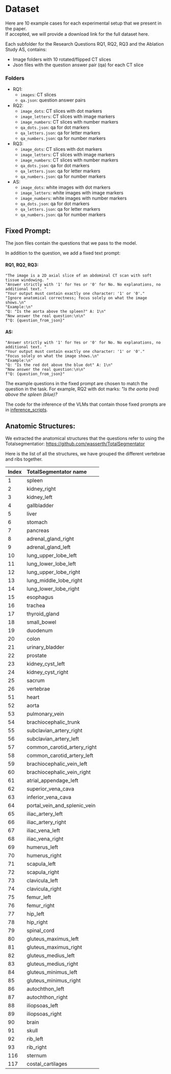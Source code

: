 # Dataset
Here are 10 example cases for each experimental setup that we present in the paper.<br>
If accepted, we will provide a download link for the full dataset here.

Each subfolder for the Research Questions RQ1, RQ2, RQ3 and the Ablation Study AS, contains: 
- Image folders with 10 rotated/flipped CT slices
- Json files with the question answer pair (qa) for each CT slice


### Folders
- RQ1:
    - `images`: CT slices
    - `qa.json`: question answer pairs
- RQ2:
   - `image_dots`: CT slices with dot markers
   - `image_letters`: CT slices with image markers
   - `image_numbers`: CT slices with number markers
   - `qa_dots.json`: qa for dot markers
   - `qa_letters.json`: qa for letter markers
   - `qa_numbers.json`: qa for number markers
- RQ3:
   - `image_dots`: CT slices with dot markers
   - `image_letters`: CT slices with image markers
   - `image_numbers`: CT slices with number markers
   - `qa_dots.json`: qa for dot markers
   - `qa_letters.json`: qa for letter markers
   - `qa_numbers.json`: qa for number markers
 - AS:
   - `image_dots`: white images with dot markers
   - `image_letters`: white images with image markers
   - `image_numbers`: white images with number markers
   - `qa_dots.json`: qa for dot markers
   - `qa_letters.json`: qa for letter markers
   - `qa_numbers.json`: qa for number markers
 

## Fixed Prompt: 
The json files contain the questions that we pass to the model. 

In addition to the question, we add a fixed text prompt: 

#### RQ1, RQ2, RQ3: 
```
"The image is a 2D axial slice of an abdominal CT scan with soft tissue windowing. "
"Answer strictly with '1' for Yes or '0' for No. No explanations, no additional text. "
"Your output must contain exactly one character: '1' or '0'."
"Ignore anatomical correctness; focus solely on what the image shows.\n"
"Example:\n"
"Q: "Is the aorta above the spleen?" A: 1\n"
"Now answer the real question:\n\n"
f"Q: {question_from_json}"
```
#### AS: 
```
"Answer strictly with '1' for Yes or '0' for No. No explanations, no additional text. "
"Your output must contain exactly one character: '1' or '0'."
"Focus solely on what the image shows.\n"
"Example:\n"
"Q: "Is the red dot above the blue dot" A: 1\n"
"Now answer the real question:\n\n"
f"Q: {question_from_json}"
```
The example questions in the fixed prompt are chosen to match the question in the task. For example, RQ2 with dot marks: <em>"Is the aorta (red) above the spleen (blue)?</em>  

The code for the inference of the VLMs that contain those fixed prompts are in [inference_scripts](https://github.com/Wolfda95/MIRP-Benchmark/tree/main/inference_scripts).

## Anatomic Structures: 
We extracted the anatomical structures that the questions refer to using the Totalsegmentatior: https://github.com/wasserth/TotalSegmentator

Here is the list of all the structures, we have grouped the different vertebrae and ribs together. 

  |Index|TotalSegmentator name
  |:-----|:-----|
  1 | spleen |
  2 | kidney_right |
  3 | kidney_left |
  4 | gallbladder |
  5 | liver |
  6 | stomach |
  7 | pancreas |
  8 | adrenal_gland_right | 
  9 | adrenal_gland_left | 
  10 | lung_upper_lobe_left | 
  11 | lung_lower_lobe_left | 
  12 | lung_upper_lobe_right |
  13 | lung_middle_lobe_right | 
  14 | lung_lower_lobe_right | 
  15 | esophagus |
  16 | trachea |
  17 | thyroid_gland |
  18 | small_bowel | 
  19 | duodenum |
  20 | colon |
  21 | urinary_bladder |
  22 | prostate |
  23 | kidney_cyst_left |
  24 | kidney_cyst_right |
  25 | sacrum |
  26 | vertebrae |
  51 | heart |
  52 | aorta |
  53 | pulmonary_vein |
  54 | brachiocephalic_trunk |
  55 | subclavian_artery_right |
  56 | subclavian_artery_left |
  57 | common_carotid_artery_right |
  58 | common_carotid_artery_left |
  59 | brachiocephalic_vein_left |
  60 | brachiocephalic_vein_right |
  61 | atrial_appendage_left |
  62 | superior_vena_cava |
  63 | inferior_vena_cava |
  64 | portal_vein_and_splenic_vein |
  65 | iliac_artery_left |
  66 | iliac_artery_right |
  67 | iliac_vena_left |
  68 | iliac_vena_right |
  69 | humerus_left |
  70 | humerus_right |
  71 | scapula_left |
  72 | scapula_right |
  73 | clavicula_left |
  74 | clavicula_right | 
  75 | femur_left |
  76 | femur_right |
  77 | hip_left |
  78 | hip_right |
  79 | spinal_cord |
  80 | gluteus_maximus_left |
  81 | gluteus_maximus_right | 
  82 | gluteus_medius_left | 
  83 | gluteus_medius_right |
  84 | gluteus_minimus_left | 
  85 | gluteus_minimus_right | 
  86 | autochthon_left |
  87 | autochthon_right |
  88 | iliopsoas_left |
  89 | iliopsoas_right | 
  90 | brain |
  91 | skull |
  92 | rib_left |
  93 | rib_right |
  116 | sternum |
  117 | costal_cartilages |
